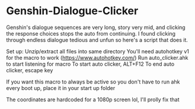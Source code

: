 # Genshin-Dialogue-Clicker
Genshin's dialogue sequences are very long, story very mid, and clicking the response choices stops the auto from continuing. I found clicking through endless dialogue tedious and unfun so here's a script that does it.

Set up:
Unzip/extract all files into same directory
You'll need autohotkey v1 for the macro to work (https://www.autohotkey.com/)
Run auto_clicker.ahk to start listening for macro
To start auto clicker, ALT+F12
To end auto clicker, escape key

If you want this macro to always be active so you don't have to run ahk every boot up, place it in your start up folder

The coordinates are hardcoded for a 1080p screen lol, I'll prolly fix that
